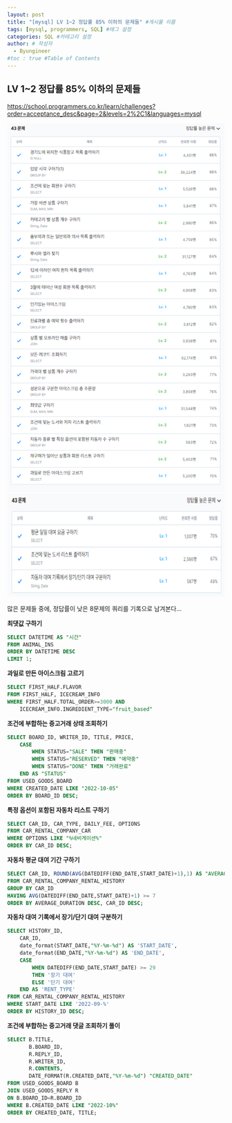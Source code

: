```yaml
---
layout: post
title: "[mysql] LV 1~2 정답률 85% 이하의 문제들" #게시물 이름
tags: [mysql, programmers, SQL] #태그 설정
categories: SQL #카테고리 설정
author: # 작성자
  - Byungineer
#toc : true #Table of Contents
---
```

## LV 1~2 정답률 85% 이하의 문제들
<https://school.programmers.co.kr/learn/challenges?order=acceptance_desc&page=2&levels=2%2C1&languages=mysql>

<img src="/image/sql_level1-2(3).png" alt="sql_level" style="height: 851px; width:545px;"/>   

<img src="/image/sql_level1-2(4).png" alt="sql_level" style="height: 239px; width:545px;"/>

많은 문제들 중에, 정답률이 낮은 8문제의 쿼리를 기록으로 남겨본다...   

**최댓값 구하기**
```SQL
SELECT DATETIME AS "시간"
FROM ANIMAL_INS
ORDER BY DATETIME DESC
LIMIT 1;
```

**과일로 만든 아이스크림 고르기**
```SQL
SELECT FIRST_HALF.FLAVOR
FROM FIRST_HALF, ICECREAM_INFO
WHERE FIRST_HALF.TOTAL_ORDER>=3000 AND
    ICECREAM_INFO.INGREDIENT_TYPE="fruit_based"
```

**조건에 부합하는 중고거래 상태 조회하기**
```SQL
SELECT BOARD_ID, WRITER_ID, TITLE, PRICE, 
    CASE
        WHEN STATUS="SALE" THEN "판매중"
        WHEN STATUS="RESERVED" THEN "예약중"
        WHEN STATUS="DONE" THEN "거래완료"
    END AS "STATUS"
FROM USED_GOODS_BOARD
WHERE CREATED_DATE LIKE "2022-10-05"
ORDER BY BOARD_ID DESC;
```

**특정 옵션이 포함된 자동차 리스트 구하기**
```SQL
SELECT CAR_ID, CAR_TYPE, DAILY_FEE, OPTIONS
FROM CAR_RENTAL_COMPANY_CAR
WHERE OPTIONS LIKE "%네비게이션%"
ORDER BY CAR_ID DESC;
```

**자동차 평균 대여 기간 구하기**
```SQL
SELECT CAR_ID, ROUND(AVG(DATEDIFF(END_DATE,START_DATE)+1),1) AS "AVERAGE_DURATION"
FROM CAR_RENTAL_COMPANY_RENTAL_HISTORY
GROUP BY CAR_ID
HAVING AVG(DATEDIFF(END_DATE,START_DATE)+1) >= 7
ORDER BY AVERAGE_DURATION DESC, CAR_ID DESC;
```

**자동차 대여 기록에서 장기/단기 대여 구분하기**
```SQL
SELECT HISTORY_ID, 
    CAR_ID,
    date_format(START_DATE,"%Y-%m-%d") AS 'START_DATE',
    date_format(END_DATE,"%Y-%m-%d") AS 'END_DATE',
    CASE
        WHEN DATEDIFF(END_DATE,START_DATE) >= 29
        THEN '장기 대여'
        ELSE '단기 대여'
    END AS 'RENT_TYPE'
FROM CAR_RENTAL_COMPANY_RENTAL_HISTORY
WHERE START_DATE LIKE '2022-09-%'
ORDER BY HISTORY_ID DESC;
```

**조건에 부합하는 중고거래 댓글 조회하기 풀이**
```SQL
SELECT B.TITLE, 
       B.BOARD_ID, 
       R.REPLY_ID, 
       R.WRITER_ID, 
       R.CONTENTS, 
       DATE_FORMAT(R.CREATED_DATE,"%Y-%m-%d") "CREATED_DATE"
FROM USED_GOODS_BOARD B
JOIN USED_GOODS_REPLY R
ON B.BOARD_ID=R.BOARD_ID
WHERE B.CREATED_DATE LIKE "2022-10%"
ORDER BY CREATED_DATE, TITLE;
```